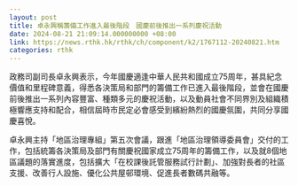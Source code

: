 ```yaml
---
layout: post
title: 卓永興稱籌備工作進入最後階段　國慶前後推出一系列慶祝活動
date: 2024-08-21 21:09:14.000000000 +08:00
link: https://news.rthk.hk/rthk/ch/component/k2/1767112-20240821.htm
categories: rthk
---
```


政務司副司長卓永興表示，今年國慶適逢中華人民共和國成立75周年，甚具紀念價值和里程碑意義，得悉各決策局和部門的籌備工作已進入最後階段，並會在國慶前後推出一系列內容豐富、種類多元的慶祝活動，以及動員社會不同界別及組織積極響應支持和配合，相信屆時市民定必會感受到繽紛熱烈的國慶氛圍，共同分享國慶喜悅。

卓永興主持「地區治理專組」第五次會議，跟進「地區治理領導委員會」交付的工作，包括統籌各決策局及部門有關慶祝國家成立75周年的籌備工作，以及就8個地區議題的落實進度，包括擴大「在校課後託管服務試行計劃」、加強對長者的社區支援、改善行人設施、優化公共屋邨環境、促進長者數碼共融等。
